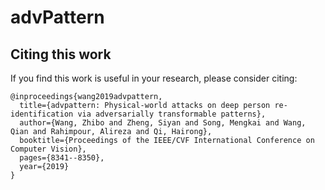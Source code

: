# advPattern

## Citing this work

If you find this work is useful in your research, please consider citing:

    @inproceedings{wang2019advpattern,
      title={advpattern: Physical-world attacks on deep person re-identification via adversarially transformable patterns},
      author={Wang, Zhibo and Zheng, Siyan and Song, Mengkai and Wang, Qian and Rahimpour, Alireza and Qi, Hairong},
      booktitle={Proceedings of the IEEE/CVF International Conference on Computer Vision},
      pages={8341--8350},
      year={2019}
    }